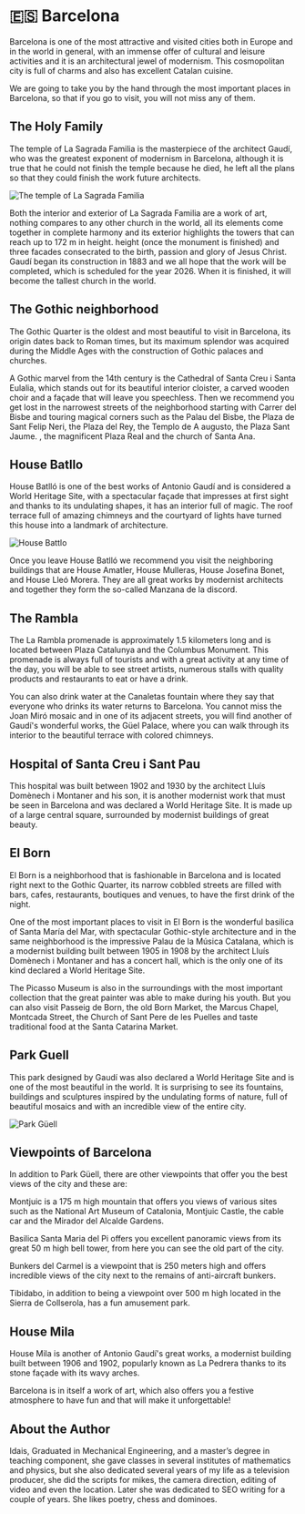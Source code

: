 # 🇪🇸 Barcelona

Barcelona is one of the most attractive and visited cities both in Europe and in the world in general, with an immense offer of cultural and leisure activities and it is an architectural jewel of modernism. This cosmopolitan city is full of charms and also has excellent Catalan cuisine.

We are going to take you by the hand through the most important places in Barcelona, ​​so that if you go to visit, you will not miss any of them.

## The Holy Family

The temple of La Sagrada Familia is the masterpiece of the architect Gaudí, who was the greatest exponent of modernism in Barcelona, ​​although it is true that he could not finish the temple because he died, he left all the plans so that they could finish the work future architects.

![The temple of La Sagrada Familia](_static/images/barcelona/sagrada.png)

Both the interior and exterior of La Sagrada Familia are a work of art, nothing compares to any other church in the world, all its elements come together in complete harmony and its exterior highlights the towers that can reach up to 172 m in height. height (once the monument is finished) and three facades consecrated to the birth, passion and glory of Jesus Christ. Gaudí began its construction in 1883 and we all hope that the work will be completed, which is scheduled for the year 2026. When it is finished, it will become the tallest church in the world.

## The Gothic neighborhood

The Gothic Quarter is the oldest and most beautiful to visit in Barcelona, ​​its origin dates back to Roman times, but its maximum splendor was acquired during the Middle Ages with the construction of Gothic palaces and churches.

A Gothic marvel from the 14th century is the Cathedral of Santa Creu i Santa Eulalia, which stands out for its beautiful interior cloister, a carved wooden choir and a façade that will leave you speechless. Then we recommend you get lost in the narrowest streets of the neighborhood starting with Carrer del Bisbe and touring magical corners such as the Palau del Bisbe, the Plaza de Sant Felip Neri, the Plaza del Rey, the Templo de A augusto, the Plaza Sant Jaume. , the magnificent Plaza Real and the church of Santa Ana.

## House Batllo

House Batlló is one of the best works of Antonio Gaudí and is considered a World Heritage Site, with a spectacular façade that impresses at first sight and thanks to its undulating shapes, it has an interior full of magic. The roof terrace full of amazing chimneys and the courtyard of lights have turned this house into a landmark of architecture.

![House Battlo](_static/images/barcelona/housebattlo.png)

Once you leave House Batlló we recommend you visit the neighboring buildings that are House Amatler, House Mulleras, House Josefina Bonet, and House Lleó Morera. They are all great works by modernist architects and together they form the so-called Manzana de la discord.

## The Rambla

The La Rambla promenade is approximately 1.5 kilometers long and is located between Plaza Catalunya and the Columbus Monument. This promenade is always full of tourists and with a great activity at any time of the day, you will be able to see street artists, numerous stalls with quality products and restaurants to eat or have a drink.

You can also drink water at the Canaletas fountain where they say that everyone who drinks its water returns to Barcelona. You cannot miss the Joan Miró mosaic and in one of its adjacent streets, you will find another of Gaudí's wonderful works, the Güel Palace, where you can walk through its interior to the beautiful terrace with colored chimneys.

## Hospital of Santa Creu i Sant Pau

This hospital was built between 1902 and 1930 by the architect Lluís Domènech i Montaner and his son, it is another modernist work that must be seen in Barcelona and was declared a World Heritage Site. It is made up of a large central square, surrounded by modernist buildings of great beauty.

## El Born

El Born is a neighborhood that is fashionable in Barcelona and is located right next to the Gothic Quarter, its narrow cobbled streets are filled with bars, cafes, restaurants, boutiques and venues, to have the first drink of the night.

One of the most important places to visit in El Born is the wonderful basilica of Santa María del Mar, with spectacular Gothic-style architecture and in the same neighborhood is the impressive Palau de la Música Catalana, which is a modernist building built between 1905 in 1908 by the architect Lluís Domènech i Montaner and has a concert hall, which is the only one of its kind declared a World Heritage Site.

The Picasso Museum is also in the surroundings with the most important collection that the great painter was able to make during his youth. But you can also visit Passeig de Born, the old Born Market, the Marcus Chapel, Montcada Street, the Church of Sant Pere de les Puelles and taste traditional food at the Santa Catarina Market.

## Park Guell

This park designed by Gaudí was also declared a World Heritage Site and is one of the most beautiful in the world. It is surprising to see its fountains, buildings and sculptures inspired by the undulating forms of nature, full of beautiful mosaics and with an incredible view of the entire city.

![Park Güell](_static/images/barcelona/park.png)

## Viewpoints of Barcelona

In addition to Park Güell, there are other viewpoints that offer you the best views of the city and these are:

Montjuic is a 175 m high mountain that offers you views of various sites such as the National Art Museum of Catalonia, Montjuic Castle, the cable car and the Mirador del Alcalde Gardens.

Basilica Santa Maria del Pi offers you excellent panoramic views from its great 50 m high bell tower, from here you can see the old part of the city.

Bunkers del Carmel is a viewpoint that is 250 meters high and offers incredible views of the city next to the remains of anti-aircraft bunkers.

Tibidabo, in addition to being a viewpoint over 500 m high located in the Sierra de Collserola, has a fun amusement park.

## House Mila

House Mila is another of Antonio Gaudí's great works, a modernist building built between 1906 and 1902, popularly known as La Pedrera thanks to its stone façade with its wavy arches.

Barcelona is in itself a work of art, which also offers you a festive atmosphere to have fun and that will make it unforgettable!

## About the Author

Idais, Graduated in Mechanical Engineering, and a master’s degree in teaching component, she gave classes in several institutes of mathematics and physics, but she also dedicated several years of my life as a television producer, she did the scripts for mikes, the camera direction, editing of video and even the location. Later she was dedicated to SEO writing for a couple of years. She likes poetry, chess and dominoes.
